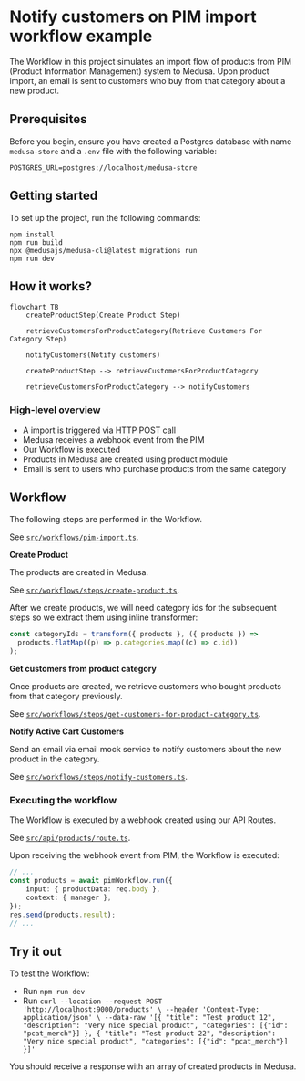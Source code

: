 
# Notify customers on PIM import workflow example

The Workflow in this project simulates an import flow of products from PIM (Product Information Management) system to Medusa. Upon product import, an email is sent to customers who buy from that category about a new product.

## Prerequisites

Before you begin, ensure you have created a Postgres database with name `medusa-store` and a `.env` file with the following variable:

```
POSTGRES_URL=postgres://localhost/medusa-store
```

## Getting started

To set up the project, run the following commands:

```
npm install
npm run build
npx @medusajs/medusa-cli@latest migrations run
npm run dev
```

## How it works?

```mermaid
flowchart TB
	createProductStep(Create Product Step)
	
	retrieveCustomersForProductCategory(Retrieve Customers For Category Step)
	
	notifyCustomers(Notify customers)

	createProductStep --> retrieveCustomersForProductCategory
	
	retrieveCustomersForProductCategory --> notifyCustomers
```


### High-level overview

- A import is triggered via HTTP POST call
- Medusa receives a webhook event from the PIM
- Our Workflow is executed
- Products in Medusa are created using product module
- Email is sent to users who purchase products from the same category

## Workflow

The following steps are performed in the Workflow.

See [`src/workflows/pim-import.ts`](/notify-category-customers/src/workflows/pim-import.ts).

**Create Product**

The products are created in Medusa.

See [`src/workflows/steps/create-product.ts`](/notify-category-customers/src/workflows/steps/create-product.ts).

After we create products, we will need category ids for the subsequent steps so we extract them using inline transformer:

````ts
const categoryIds = transform({ products }, ({ products }) =>
  products.flatMap((p) => p.categories.map((c) => c.id))
);
````

**Get customers from product category**

Once products are created, we retrieve customers who bought products from that category previously. 

See [`src/workflows/steps/get-customers-for-product-category.ts`](/notify-category-customers/src/workflows/steps/get-customers-for-product-category.ts).

**Notify Active Cart Customers**

Send an email via email mock service to notify customers about the new product in the category.

See [`src/workflows/steps/notify-customers.ts`](/notify-category-customers/src/workflows/steps/notify-customers.ts).

### Executing the workflow

The Workflow is executed by a webhook created using our API Routes.

See [`src/api/products/route.ts`](/notify-category-customers/src/api/products/route.ts).

Upon receiving the webhook event from PIM, the Workflow is executed:

```ts
// ...
const products = await pimWorkflow.run({
    input: { productData: req.body },
    context: { manager },
});
res.send(products.result);
// ...
```

## Try it out

To test the Workflow:

- Run `npm run dev`
- Run `curl --location --request POST 'http://localhost:9000/products' \
  --header 'Content-Type: application/json' \
  --data-raw '[{
  "title": "Test product 12",
  "description": "Very nice special product",
  "categories": [{"id": "pcat_merch"}]
  },
  {
  "title": "Test product 22",
  "description": "Very nice special product",
  "categories": [{"id": "pcat_merch"}]
  }]'`

You should receive a response with an array of created products in Medusa.

